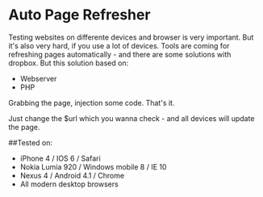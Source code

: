 Auto Page Refresher
===================

Testing websites on differente devices and browser is very important. But it's also very hard, if you use a lot of devices. Tools are coming for refreshing pages automatically - and there are some solutions with dropbox. But this solution based on:
- Webserver
- PHP

Grabbing the page, injection some code. That's it.

Just change the $url which you wanna check - and all devices will update the page.



##Tested on:
- iPhone 4 / IOS 6 / Safari
- Nokia Lumia 920 / Windows mobile 8 / IE 10
- Nexus 4 / Android 4.1 / Chrome
- All modern desktop browsers

